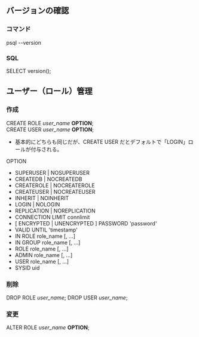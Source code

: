 ## バージョンの確認
### コマンド  
psql --version
### SQL  
SELECT version();

## ユーザー（ロール）管理
### 作成
CREATE ROLE *user_name* **OPTION**;  
CREATE USER *user_name* **OPTION**;  

- 基本的にどちらも同じだが、CREATE USER だとデフォルトで「LOGIN」ロールが付与される。

OPTION  
- SUPERUSER | NOSUPERUSER
- CREATEDB | NOCREATEDB
- CREATEROLE | NOCREATEROLE
- CREATEUSER | NOCREATEUSER
- INHERIT | NOINHERIT
- LOGIN | NOLOGIN
- REPLICATION | NOREPLICATION
- CONNECTION LIMIT connlimit
- [ ENCRYPTED | UNENCRYPTED ] PASSWORD 'password'
- VALID UNTIL 'timestamp'
- IN ROLE role_name [, ...]
- IN GROUP role_name [, ...]
- ROLE role_name [, ...]
- ADMIN role_name [, ...]
- USER role_name [, ...]
- SYSID uid

### 削除
DROP ROLE *user_name*;
DROP USER *user_name*;

### 変更
ALTER ROLE *user_name* **OPTION**;

